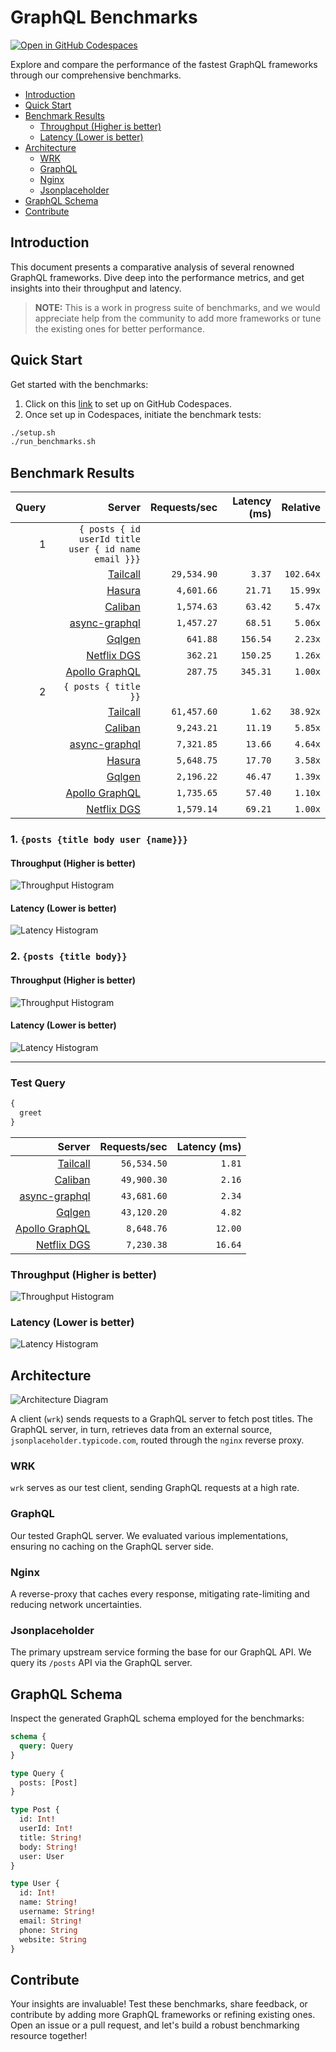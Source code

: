 # GraphQL Benchmarks <!-- omit from toc -->

[![Open in GitHub Codespaces](https://github.com/codespaces/badge.svg)](https://codespaces.new/tailcallhq/graphql-benchmarks)

Explore and compare the performance of the fastest GraphQL frameworks through our comprehensive benchmarks.

- [Introduction](#introduction)
- [Quick Start](#quick-start)
- [Benchmark Results](#benchmark-results)
  - [Throughput (Higher is better)](#throughput-higher-is-better)
  - [Latency (Lower is better)](#latency-lower-is-better)
- [Architecture](#architecture)
  - [WRK](#wrk)
  - [GraphQL](#graphql)
  - [Nginx](#nginx)
  - [Jsonplaceholder](#jsonplaceholder)
- [GraphQL Schema](#graphql-schema)
- [Contribute](#contribute)

[Tailcall]: https://tailcall.run/
[Gqlgen]: https://gqlgen.com/
[Apollo GraphQL]: https://new.apollographql.com/
[Netflix DGS]: https://netflix.github.io/dgs/
[Caliban]: https://ghostdogpr.github.io/caliban/
[async-graphql]: https://github.com/async-graphql/async-graphql
[Hasura]: https://github.com/hasura/graphql-engine

## Introduction

This document presents a comparative analysis of several renowned GraphQL frameworks. Dive deep into the performance metrics, and get insights into their throughput and latency.

> **NOTE:** This is a work in progress suite of benchmarks, and we would appreciate help from the community to add more frameworks or tune the existing ones for better performance.

## Quick Start

Get started with the benchmarks:

1. Click on this [link](https://codespaces.new/tailcallhq/graphql-benchmarks) to set up on GitHub Codespaces.
2. Once set up in Codespaces, initiate the benchmark tests:

```bash
./setup.sh
./run_benchmarks.sh
```

## Benchmark Results

<!-- PERFORMANCE_RESULTS_START -->

| Query | Server | Requests/sec | Latency (ms) | Relative |
|-------:|--------:|--------------:|--------------:|---------:|
| 1 | `{ posts { id userId title user { id name email }}}` |
|| [Tailcall] | `29,534.90` | `3.37` | `102.64x` |
|| [Hasura] | `4,601.66` | `21.71` | `15.99x` |
|| [Caliban] | `1,574.63` | `63.42` | `5.47x` |
|| [async-graphql] | `1,457.27` | `68.51` | `5.06x` |
|| [Gqlgen] | `641.88` | `156.54` | `2.23x` |
|| [Netflix DGS] | `362.21` | `150.25` | `1.26x` |
|| [Apollo GraphQL] | `287.75` | `345.31` | `1.00x` |
| 2 | `{ posts { title }}` |
|| [Tailcall] | `61,457.60` | `1.62` | `38.92x` |
|| [Caliban] | `9,243.21` | `11.19` | `5.85x` |
|| [async-graphql] | `7,321.85` | `13.66` | `4.64x` |
|| [Hasura] | `5,648.75` | `17.70` | `3.58x` |
|| [Gqlgen] | `2,196.22` | `46.47` | `1.39x` |
|| [Apollo GraphQL] | `1,735.65` | `57.40` | `1.10x` |
|| [Netflix DGS] | `1,579.14` | `69.21` | `1.00x` |

<!-- PERFORMANCE_RESULTS_END -->



### 1. `{posts {title body user {name}}}`
#### Throughput (Higher is better)

![Throughput Histogram](assets/req_sec_histogram1.png)

#### Latency (Lower is better)

![Latency Histogram](assets/latency_histogram1.png)

### 2. `{posts {title body}}`
#### Throughput (Higher is better)

![Throughput Histogram](assets/req_sec_histogram2.png)

#### Latency (Lower is better)

![Latency Histogram](assets/latency_histogram2.png)

---

### Test Query
```graphql
{
  greet
}
```

<!-- PERFORMANCE_RESULTS_START_3 -->

| Server | Requests/sec | Latency (ms) |
|--------:|--------------:|--------------:|
| [Tailcall] | `56,534.50` | `1.81` |
| [Caliban] | `49,900.30` | `2.16` |
| [async-graphql] | `43,681.60` | `2.34` |
| [Gqlgen] | `43,120.20` | `4.82` |
| [Apollo GraphQL] | `8,648.76` | `12.00` |
| [Netflix DGS] | `7,230.38` | `16.64` |

<!-- PERFORMANCE_RESULTS_END_3 -->

### Throughput (Higher is better)

![Throughput Histogram](assets/req_sec_histogram3.png)

### Latency (Lower is better)

![Latency Histogram](assets/latency_histogram3.png)

## Architecture

![Architecture Diagram](assets/architecture.png)

A client (`wrk`) sends requests to a GraphQL server to fetch post titles. The GraphQL server, in turn, retrieves data from an external source, `jsonplaceholder.typicode.com`, routed through the `nginx` reverse proxy.

### WRK

`wrk` serves as our test client, sending GraphQL requests at a high rate.

### GraphQL

Our tested GraphQL server. We evaluated various implementations, ensuring no caching on the GraphQL server side.

### Nginx

A reverse-proxy that caches every response, mitigating rate-limiting and reducing network uncertainties.

### Jsonplaceholder

The primary upstream service forming the base for our GraphQL API. We query its `/posts` API via the GraphQL server.

## GraphQL Schema

Inspect the generated GraphQL schema employed for the benchmarks:

```graphql
schema {
  query: Query
}

type Query {
  posts: [Post]
}

type Post {
  id: Int!
  userId: Int!
  title: String!
  body: String!
  user: User
}

type User {
  id: Int!
  name: String!
  username: String!
  email: String!
  phone: String
  website: String
}
```

## Contribute

Your insights are invaluable! Test these benchmarks, share feedback, or contribute by adding more GraphQL frameworks or refining existing ones. Open an issue or a pull request, and let's build a robust benchmarking resource together!
